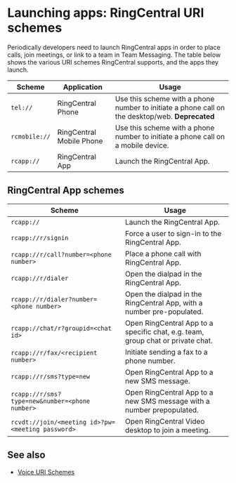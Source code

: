 # Launching apps: RingCentral URI schemes

Periodically developers need to launch RingCentral apps in order to place calls, join meetings, or link to a team in Team Messaging. The table below shows the various URI schemes RingCentral supports, and the apps they launch.

| Scheme | Application | Usage |
|-|-|-|
| `tel://` | RingCentral Phone | Use this scheme with a phone number to initiate a phone call on the desktop/web. **Deprecated** |
| `rcmobile://` | RingCentral Mobile Phone | Use this scheme with a phone number to initiate a phone call on a mobile device. | 
| `rcapp://` | RingCentral App | Launch the RingCentral App. |

## RingCentral App schemes

| Scheme | Usage |
|-|-|
| `rcapp://` | Launch the RingCentral App. |
| `rcapp://r/signin` | Force a user to sign-in to the RingCentral App. |
| `rcapp://r/call?number=<phone number>` | Place a phone call with RingCentral App. |
| `rcapp://r/dialer` | Open the dialpad in the RingCentral App. | 
| `rcapp://r/dialer?number=<phone number>` | Open the dialpad in the RingCentral App, with a number pre-populated. |
| `rcapp://chat/r?groupid=<chat id>` | Open RingCentral App to a specific chat, e.g. team, group chat or private chat. | 
| `rcapp://r/fax/<recipient number>` | Initiate sending a fax to a phone number. |
| `rcapp://r/sms?type=new` | Open RingCentral App to a new SMS message. |
| `rcapp://r/sms?type=new&number=<phone number>` | Open RingCentral App to a new SMS message with a number prepopulated. |
| `rcvdt://join/<meeting id>?pw=<meeting password>` | Open RingCentral Video desktop to join a meeting. |

<!---
| `rcapp://phone/sms?action=create[&number=<number>][&content=<content>]` | Compose an SMS message. | 
| `rcapp://l?t=<token>` | Login prompt for RingCentral App. Can optionally take a login token (for internal-use only). |
| `rcapp://auth` | |
| `zoomrc://rcm.ringcentral.com/join?action=join&confno=1234567890&confid=confid` | |
| `rcapp://phone/privatepark?id=<telephonySessionId>&fromTag=<fromTag>&toTag=<toTag>&displayName=<displayName>&destinationNumber=<destinationNumber>&parkLocationId=<parkLocationId>` | |
| `rcapp://phone/parklocations` | | 
| `rcapp://phone/publicpark?destinationNumber=<destinationNumber>` | Park a call. |
-->

## See also

* [Voice URI Schemes](../voice/uri-scheme.md)
